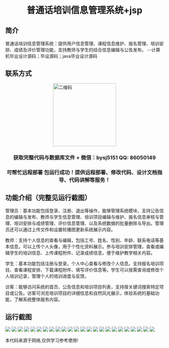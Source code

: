 <p><h1 align="center">普通话培训信息管理系统+jsp</h1></p>

## 简介
普通话培训信息管理系统：提供用户信息管理、课程信息维护、报名管理、培训安排、成绩及评价管理功能，支持教师与学生的综合信息编辑与公告发布。    --计算机毕业设计源码；毕设源码；java毕业设计源码


## 联系方式
<img src="https://bs-1329754181.cos.ap-shanghai.myqcloud.com/wx.jpg" alt="二维码" style="display: block; margin: 0 auto;" width="200px">
<p><h3 align="center">获取完整代码与数据库文件 + 微信：bysj5151 QQ: 86050149</h3></p>
<p><h3 align="center">可帮忙远程部署 包运行成功！提供远程部署、修改代码、设计文档指导、代码讲解等服务！</h3></p>

## 功能介绍（完整见运行截图）
管理员：基本功能包括登录、注册、退出等操作，能够管理系统模块，支持公告信息的编辑与发布、教师与学生信息管理、培训项目编辑与维护、报名信息审核与管理、培训安排与成绩管理、评价信息管理、以及系统数据的批量删除与导出。管理员还可以通过上传文件和设置轮播图更新系统展示内容。

教师：支持个人信息的查看与编辑，包括工号、姓名、性别、年龄、联系电话等基本信息。可以上传个人头像，用于个性化资料展示。参与培训安排管理，查看或编辑学生的培训信息、上传课程附件、记录成绩信息，便于维护教学相关内容。

学生：基本功能包括注册与登录，个人中心查看与修改个人信息。支持报名培训项目、查看课程安排、下载课程附件、填写评价信息等。学生可以按需查询或修改个人培训记录，管理个人的培训进度与反馈。

访客：能够访问系统的首页、公告信息和培训项目列表，支持按关键词搜索特定项目或公告。访客可浏览培训项目的详细信息和自然风光展示，体验系统的基础功能，了解系统整体服务内容。


## 运行截图
![](https://bs-1329754181.cos.ap-shanghai.myqcloud.com/ssm/MandarinTrainingInfoManagementSystemJsp/img/001.jpg)
![](https://bs-1329754181.cos.ap-shanghai.myqcloud.com/ssm/MandarinTrainingInfoManagementSystemJsp/img/002.jpg)
![](https://bs-1329754181.cos.ap-shanghai.myqcloud.com/ssm/MandarinTrainingInfoManagementSystemJsp/img/003.jpg)
![](https://bs-1329754181.cos.ap-shanghai.myqcloud.com/ssm/MandarinTrainingInfoManagementSystemJsp/img/004.jpg)
![](https://bs-1329754181.cos.ap-shanghai.myqcloud.com/ssm/MandarinTrainingInfoManagementSystemJsp/img/005.jpg)
![](https://bs-1329754181.cos.ap-shanghai.myqcloud.com/ssm/MandarinTrainingInfoManagementSystemJsp/img/006.jpg)
![](https://bs-1329754181.cos.ap-shanghai.myqcloud.com/ssm/MandarinTrainingInfoManagementSystemJsp/img/007.jpg)
![](https://bs-1329754181.cos.ap-shanghai.myqcloud.com/ssm/MandarinTrainingInfoManagementSystemJsp/img/008.jpg)
![](https://bs-1329754181.cos.ap-shanghai.myqcloud.com/ssm/MandarinTrainingInfoManagementSystemJsp/img/009.jpg)
![](https://bs-1329754181.cos.ap-shanghai.myqcloud.com/ssm/MandarinTrainingInfoManagementSystemJsp/img/010.jpg)
![](https://bs-1329754181.cos.ap-shanghai.myqcloud.com/ssm/MandarinTrainingInfoManagementSystemJsp/img/011.jpg)
![](https://bs-1329754181.cos.ap-shanghai.myqcloud.com/ssm/MandarinTrainingInfoManagementSystemJsp/img/012.jpg)
![](https://bs-1329754181.cos.ap-shanghai.myqcloud.com/ssm/MandarinTrainingInfoManagementSystemJsp/img/013.jpg)
![](https://bs-1329754181.cos.ap-shanghai.myqcloud.com/ssm/MandarinTrainingInfoManagementSystemJsp/img/014.jpg)
![](https://bs-1329754181.cos.ap-shanghai.myqcloud.com/ssm/MandarinTrainingInfoManagementSystemJsp/img/015.jpg)
![](https://bs-1329754181.cos.ap-shanghai.myqcloud.com/ssm/MandarinTrainingInfoManagementSystemJsp/img/016.jpg)
![](https://bs-1329754181.cos.ap-shanghai.myqcloud.com/ssm/MandarinTrainingInfoManagementSystemJsp/img/017.jpg)
![](https://bs-1329754181.cos.ap-shanghai.myqcloud.com/ssm/MandarinTrainingInfoManagementSystemJsp/img/018.jpg)
![](https://bs-1329754181.cos.ap-shanghai.myqcloud.com/ssm/MandarinTrainingInfoManagementSystemJsp/img/019.jpg)
![](https://bs-1329754181.cos.ap-shanghai.myqcloud.com/ssm/MandarinTrainingInfoManagementSystemJsp/img/020.jpg)
![](https://bs-1329754181.cos.ap-shanghai.myqcloud.com/ssm/MandarinTrainingInfoManagementSystemJsp/img/021.jpg)
![](https://bs-1329754181.cos.ap-shanghai.myqcloud.com/ssm/MandarinTrainingInfoManagementSystemJsp/img/022.jpg)
![](https://bs-1329754181.cos.ap-shanghai.myqcloud.com/ssm/MandarinTrainingInfoManagementSystemJsp/img/023.jpg)
![](https://bs-1329754181.cos.ap-shanghai.myqcloud.com/ssm/MandarinTrainingInfoManagementSystemJsp/img/024.jpg)

<p>本代码来源于网络,仅供学习参考使用!</p>
